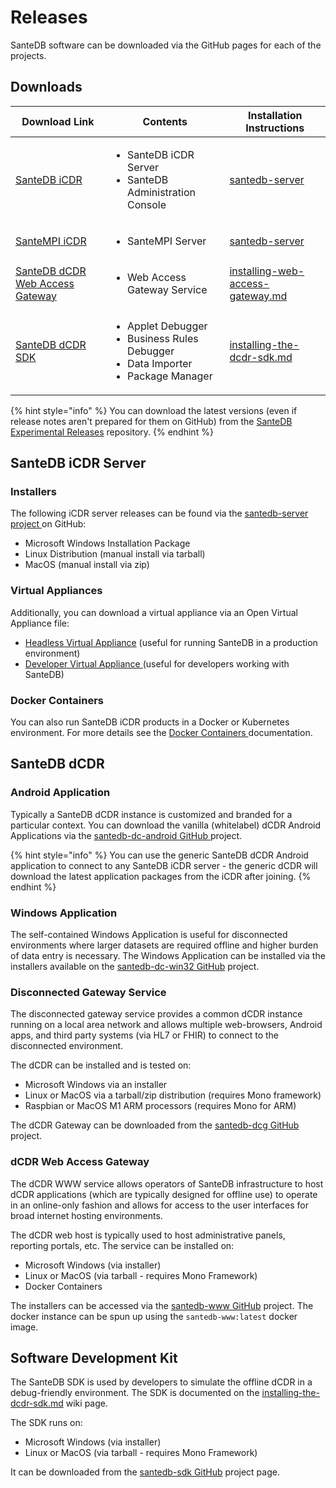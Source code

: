 # Releases

SanteDB software can be downloaded via the GitHub pages for each of the projects.

## Downloads

| Download Link                                                                      | Contents                                                                                                        | Installation Instructions                                                                                             |
| ---------------------------------------------------------------------------------- | --------------------------------------------------------------------------------------------------------------- | --------------------------------------------------------------------------------------------------------------------- |
| [SanteDB iCDR](https://github.com/santedb/santedb-server/releases)                 | <ul><li>SanteDB iCDR Server</li><li>SanteDB Administration Console</li></ul>                                    | [santedb-server](../installation-1/santedb-server/ "mention")                                                         |
| [SanteMPI iCDR](https://github.com/santedb/santempi/releases)                      | <ul><li>SanteMPI Server</li></ul>                                                                               | [santedb-server](../installation-1/santedb-server/ "mention")                                                         |
| [SanteDB dCDR Web Access Gateway](https://github.com/santedb/santedb-www/releases) | <ul><li>Web Access Gateway Service</li></ul>                                                                    | [installing-web-access-gateway.md](../installation-1/disconnected-gateway/installing-web-access-gateway.md "mention") |
| [SanteDB dCDR SDK](https://github.com/santedb/santedb-sdk/releases)                | <ul><li>Applet Debugger</li><li>Business Rules Debugger</li><li>Data Importer</li><li>Package Manager</li></ul> | [installing-the-dcdr-sdk.md](../installation-1/disconnected-gateway/installing-the-dcdr-sdk.md "mention")             |

{% hint style="info" %}
You can download the latest versions (even if release notes aren't prepared for them on GitHub) from the [SanteDB Experimental Releases](http://santesuite.org/assets/uploads/santedb/community/releases/) repository.
{% endhint %}

## SanteDB iCDR Server&#x20;

### Installers

The following iCDR server releases can be found via the [santedb-server project ](https://github.com/santedb/santedb-server/releases)on GitHub:

* Microsoft Windows Installation Package
* Linux Distribution (manual install via tarball)
* MacOS (manual install via zip)

### Virtual Appliances

Additionally, you can download a virtual appliance via an Open Virtual Appliance file:

* [Headless Virtual Appliance](http://santesuite.org/assets/uploads/santedb/community/ova/santempi-latest-headless.ova) (useful for running SanteDB in a production environment)
* [Developer Virtual Appliance ](http://santesuite.org/assets/uploads/santedb/community/ova/santempi-latest-developer.ova)(useful for developers working with SanteDB)

### Docker Containers

You can also run SanteDB iCDR products in a Docker or Kubernetes environment. For more details see the [Docker Containers ](../installation-1/santedb-server/installation-using-appliances/docker-containers/)documentation.

## SanteDB dCDR

### Android Application

Typically a SanteDB dCDR instance is customized and branded for a particular context. You can download the vanilla (whitelabel) dCDR Android Applications via the [santedb-dc-android GitHub ](https://github.com/santedb/santedb-dc-android/releases)project.

{% hint style="info" %}
You can use the generic SanteDB dCDR Android application to connect to any SanteDB iCDR server - the generic dCDR will download the latest application packages from the iCDR after joining.
{% endhint %}

### Windows Application

The self-contained Windows Application is useful for disconnected environments where larger datasets are required offline and higher burden of data entry is necessary. The Windows Application can be installed via the installers available on the [santedb-dc-win32 GitHub](https://github.com/santedb/santedb-dc-win32/releases) project.

### Disconnected Gateway Service

The disconnected gateway service provides a common dCDR instance running on a local area network and allows multiple web-browsers, Android apps, and third party systems (via HL7 or FHIR) to connect to the disconnected environment.

The dCDR can be installed and is tested on:

* Microsoft Windows via an installer
* Linux or MacOS via a tarball/zip distribution (requires Mono framework)
* Raspbian or MacOS M1 ARM processors (requires Mono for ARM)

The dCDR Gateway can be downloaded from the [santedb-dcg GitHub](https://github.com/santedb/santedb-dcg/releases) project.

### dCDR Web Access Gateway

The dCDR WWW service allows operators of SanteDB infrastructure to host dCDR applications (which are typically designed for offline use) to operate in an online-only fashion and allows for access to the user interfaces for broad internet hosting environments.

The dCDR web host is typically used to host administrative panels, reporting portals, etc. The service can be installed on:

* Microsoft Windows (via installer)
* Linux or MacOS (via tarball - requires Mono Framework)
* Docker Containers

The installers can be accessed via the [santedb-www GitHub](https://github.com/santedb/santedb-www/releases) project. The docker instance can be spun up using the `santedb-www:latest` docker image.

## Software Development Kit

The SanteDB SDK is used by developers to simulate the offline dCDR in a debug-friendly environment. The SDK is documented on the [installing-the-dcdr-sdk.md](../installation-1/disconnected-gateway/installing-the-dcdr-sdk.md "mention") wiki page.&#x20;

The SDK runs on:

* Microsoft Windows (via installer)
* Linux or MacOS (via tarball - requires Mono Framework)

It can be downloaded from the [santedb-sdk GitHub](https://github.com/santedb/santedb-sdk/releases) project page.
